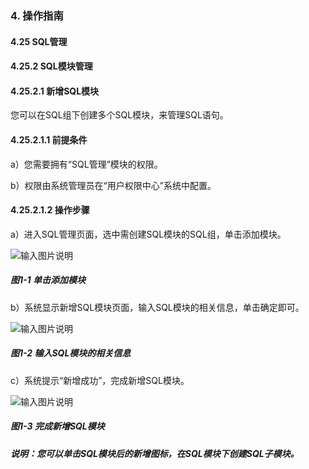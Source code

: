 ### 4. 操作指南

#### 4.25 SQL管理

#### 4.25.2 SQL模块管理

#### 4.25.2.1 新增SQL模块

您可以在SQL组下创建多个SQL模块，来管理SQL语句。

#### 4.25.2.1.1 前提条件

a）您需要拥有“SQL管理”模块的权限。

b）权限由系统管理员在“用户权限中心”系统中配置。

#### 4.25.2.1.2 操作步骤

a）进入SQL管理页面，选中需创建SQL模块的SQL组，单击添加模块。

![输入图片说明](../../../../../images/SoFlu%EF%BC%88%E5%90%8E%E7%AB%AF%EF%BC%89%E5%BC%80%E5%8F%91%E5%B9%B3%E5%8F%B0/1.%20%E6%9C%80%E6%96%B0%E7%89%88%E6%9C%AC%20-%20%E6%9B%B4%E6%96%B0%E6%97%A5%E6%9C%9F%20-%202022.10.08/4.%20%E6%93%8D%E4%BD%9C%E6%8C%87%E5%8D%97/25.%20SQL%E7%AE%A1%E7%90%86/2.%20SQL%E6%A8%A1%E5%9D%97%E7%AE%A1%E7%90%86/image.png)

##### 图1-1 单击添加模块

b）系统显示新增SQL模块页面，输入SQL模块的相关信息，单击确定即可。

![输入图片说明](../../../../../images/SoFlu%EF%BC%88%E5%90%8E%E7%AB%AF%EF%BC%89%E5%BC%80%E5%8F%91%E5%B9%B3%E5%8F%B0/1.%20%E6%9C%80%E6%96%B0%E7%89%88%E6%9C%AC%20-%20%E6%9B%B4%E6%96%B0%E6%97%A5%E6%9C%9F%20-%202022.10.08/4.%20%E6%93%8D%E4%BD%9C%E6%8C%87%E5%8D%97/25.%20SQL%E7%AE%A1%E7%90%86/2.%20SQL%E6%A8%A1%E5%9D%97%E7%AE%A1%E7%90%86/1-2.png)

##### 图1-2 输入SQL模块的相关信息

c）系统提示“新增成功”，完成新增SQL模块。

![输入图片说明](../../../../../images/SoFlu%EF%BC%88%E5%90%8E%E7%AB%AF%EF%BC%89%E5%BC%80%E5%8F%91%E5%B9%B3%E5%8F%B0/1.%20%E6%9C%80%E6%96%B0%E7%89%88%E6%9C%AC%20-%20%E6%9B%B4%E6%96%B0%E6%97%A5%E6%9C%9F%20-%202022.10.08/4.%20%E6%93%8D%E4%BD%9C%E6%8C%87%E5%8D%97/25.%20SQL%E7%AE%A1%E7%90%86/2.%20SQL%E6%A8%A1%E5%9D%97%E7%AE%A1%E7%90%86/1-3.png)

##### 图1-3 完成新增SQL模块

##### 说明：您可以单击SQL模块后的新增图标，在SQL模块下创建SQL子模块。
